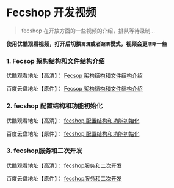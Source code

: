 Fecshop 开发视频
================

> fecshop 在开放方面的一些视频的介绍，排队等待录制...

**使用优酷观看视频，打开后切换`高清`或者`超清`模式，视频会更`清晰`一些**


### 1. Fecsop 架构结构和文件结构介绍

优酷观看地址【高清】： [Fecsop 架构结构和文件结构介绍](https://v.youku.com/v_show/id_XMzY2MzA3NTE1Ng==.html?spm=a2h3j.8428770.3416059.1)  

百度云盘地址【原件】： [Fecsop 架构结构和文件结构介绍](https://pan.baidu.com/s/1skUvhU1#list/path=%2F%E8%A7%86%E9%A2%91%2F%E5%BC%80%E5%8F%91%E8%A7%86%E9%A2%91) 



### 2. fecshop 配置结构和功能初始化

优酷观看地址【高清】： [fecshop 配置结构和功能初始化](https://v.youku.com/v_show/id_XMzY2MzA3NTYyOA==.html?spm=a2h3j.8428770.3416059.1)  

百度云盘地址【原件】： [fecshop 配置结构和功能初始化](https://pan.baidu.com/s/1skUvhU1#list/path=%2F%E8%A7%86%E9%A2%91%2F%E5%BC%80%E5%8F%91%E8%A7%86%E9%A2%91) 


### 3. fecshop服务和二次开发

优酷观看地址【高清】： [fecshop服务和二次开发](https://v.youku.com/v_show/id_XMzY2MzUxOTU5Ng==.html?spm=a2h3j.8428770.3416059.1)  

百度云盘地址【原件】： [fecshop服务和二次开发](https://pan.baidu.com/s/1skUvhU1#list/path=%2F%E8%A7%86%E9%A2%91%2F%E5%BC%80%E5%8F%91%E8%A7%86%E9%A2%91) 



